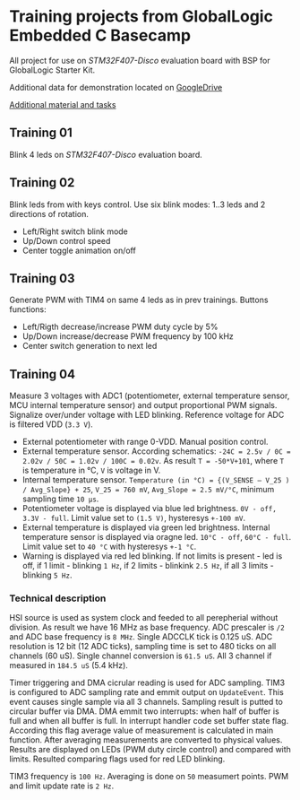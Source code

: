 # Training projects from GlobalLogic Embedded C Basecamp

All project for use on _STM32F407-Disco_ evaluation board with BSP for GlobalLogic Starter Kit.

Additional data for demonstration located on
[GoogleDrive](https://drive.google.com/drive/folders/1FCusyGBt-Cub02OuuL_l30AyVIVgV55s?usp=sharing)

[Additional material and tasks](https://drive.google.com/drive/folders/1ykWPKRX9-aB7cf1Uezi-jmffZY9AW5Ec)

## Training 01

Blink 4 leds on _STM32F407-Disco_ evaluation board.

## Training 02

Blink leds from with keys control. Use six blink modes: 1..3 leds and 2 directions of rotation.

* Left/Right switch blink mode
* Up/Down control speed
* Center toggle animation on/off

## Training 03

Generate PWM with TIM4 on same 4 leds as in prev trainings. Buttons functions:

* Left/Rigth decrease/increase PWM duty cycle by 5%
* Up/Down increase/decrease PWM frequency by 100 kHz
* Center switch generation to next led

## Training 04

Measure 3 voltages with ADC1 (potentiometer, external temperature sensor, MCU internal temperature sensor)
and output proportional PWM signals. Signalize over/under voltage with LED blinking.
Reference voltage for ADC is filtered VDD (`3.3 V`).

* External potentiometer with range 0-VDD. Manual position control.
* External temperature sensor. According schematics: `-24C = 2.5v / 0C = 2.02v / 50C = 1.02v / 100C = 0.02v`.
As result `T = -50*V+101`, where `T` is temperature in °C, `V` is voltage in V.
* Internal temperature sensor. `Temperature (in °C) = {(V_SENSE – V_25 ) / Avg_Slope} + 25`,
`V_25 = 760 mV`, `Avg_Slope = 2.5 mV/°C`, minimum sampling time `10 µs`.
* Potentiometer voltage is displayed via blue led brightness. `0V - off, 3.3V - full`.
Limit value set to `(1.5 V)`, hysteresys `+-100 mV`.
* External temperature is displayed via green led brightness. Internal temperature sensor is displayed via oragne led.
`10°C - off`, `60°C - full`. Limit value set to `40 °C` with hysteresys `+-1 °C`.
* Warning is displayed via red led blinking. If not limits is present - led is off,
if 1 limit - blinking `1 Hz`, if 2 limits - blinkink `2.5 Hz`, if all 3 limits - blinking `5 Hz`.

### Technical description

HSI source is used as system clock and feeded to all perepherial without division.
As result we have 16 MHz as base frequency. ADC prescaler is `/2` and ADC base frequency is `8 MHz`.
Single ADCCLK tick is 0.125 uS. ADC resolution is 12 bit (12 ADC ticks),
sampling time is set to 480 ticks on all channels (60 uS). Single channel conversion is `61.5 uS`.
All 3 channel if measured in `184.5 uS` (5.4 kHz).

Timer triggering and DMA cicrular reading is used for ADC sampling. TIM3 is configured to
ADC sampling rate and emmit output on `UpdateEvent`. This event causes single sample
via all 3 channels. Sampling result is putted to circular buffer via DMA. DMA emmit two interrupts:
when half of buffer is full and when all buffer is full. In interrupt handler code set buffer state flag.
According this flag average value of measurement is calculated in main function. After averaging
measurements are converted to physical values. Results are displayed on LEDs (PWM duty circle control)
and compared with limits. Resulted comparing flags used for red LED blinking.

TIM3 frequency is `100 Hz`. Averaging is done on `50` measumert points. PWM and limit update rate is `2 Hz`.
